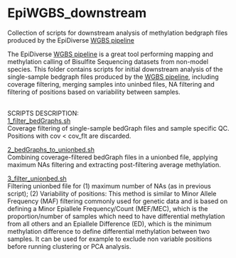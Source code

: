 # EpiWGBS_downstream
Collection of scripts for downstream analysis of methylation bedgraph files produced by the EpiDiverse [WGBS pipeline](https://github.com/EpiDiverse/wgbs)

The EpiDiverse [WGBS pipeline](https://github.com/EpiDiverse/wgbs) is a great tool performing mapping and methylation calling of Bisulfite Sequencing datasets from non-model species. This folder contains scripts for initial downstream analysis of the single-sample bedgraph files produced by the [WGBS pipeline](https://github.com/EpiDiverse/wgbs), including coverage filtering, merging samples into uninbed files, NA filtering and filtering of positions based on variability between samples.
<br/> 
<br/> 

SCRIPTS DESCRIPTION: <br/>
[1_filter_bedGraphs.sh](https://github.com/Dario-Galanti/WGBS_downstream/blob/main/EpiWGBS_downstream/1_filter_bedGraphs.sh)<br/>
Coverage filtering of single-sample bedGraph files and sample specific QC. Positions with cov < cov_flt are discarded.

[2_bedGraphs_to_unionbed.sh](https://github.com/Dario-Galanti/WGBS_downstream/blob/main/EpiWGBS_downstream/2_bedGraphs_to_unionbed.sh)<br/>
Combining coverage-filtered bedGraph files in a unionbed file, applying maximum NAs filtering and extracting post-filtering average methylation.

[3_filter_unionbed.sh](https://github.com/Dario-Galanti/WGBS_downstream/blob/main/EpiWGBS_downstream/3_filter_unionbed.sh)<br/>
Filtering unionbed file for (1) maximum number of NAs (as in previous script); (2) Variability of positions: This method is similar to Minor Allele Frequency (MAF) filtering commonly used for genetic data and is based on defining a Minor Epiallele Frequency/Count (MEF/MEC), which is the proportion/number of samples which need to have differential methylation from all others and an Epiallele Difference (ED), which is the minimum methylation difference to define differential methylation between two samples. It can be used for example to exclude non variable positions before running clustering or PCA analysis.

